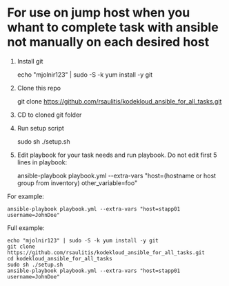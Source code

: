 # For use on jump host when you whant to complete task with ansible not manually on each desired host

1. Install git

    echo "mjolnir123" | sudo -S -k yum install -y git

2. Clone this repo

    git clone https://github.com/rsaulitis/kodekloud_ansible_for_all_tasks.git

3. CD to cloned git folder
4. Run setup script

    sudo sh ./setup.sh

5. Edit playbook for your task needs and run playbook. Do not edit first 5 lines in playbook:

    ansible-playbook playbook.yml --extra-vars "host=(hostname or host group from inventory) other_variable=foo"

For example:

    ansible-playbook playbook.yml --extra-vars "host=stapp01 username=JohnDoe"

Full example:

    echo "mjolnir123" | sudo -S -k yum install -y git
    git clone https://github.com/rsaulitis/kodekloud_ansible_for_all_tasks.git
    cd kodekloud_ansible_for_all_tasks
    sudo sh ./setup.sh
    ansible-playbook playbook.yml --extra-vars "host=stapp01 username=JohnDoe"
